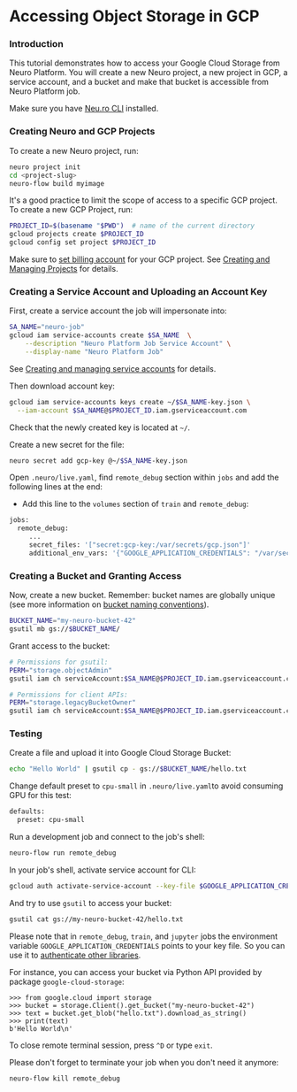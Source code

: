 # Accessing Object Storage in GCP

### 

### Introduction

This tutorial demonstrates how to access your Google Cloud Storage from Neuro Platform. You will create a new Neuro project, a new project in GCP, a service account, and a bucket and make that bucket is accessible from Neuro Platform job.

Make sure you have [Neu.ro CLI](../references/cli-reference/) installed.

### Creating Neuro and GCP Projects

To create a new Neuro project, run:

```bash
neuro project init
cd <project-slug>
neuro-flow build myimage
```

It's a good practice to limit the scope of access to a specific GCP project. To create a new GCP Project, run:

```bash
PROJECT_ID=$(basename "$PWD")  # name of the current directory
gcloud projects create $PROJECT_ID
gcloud config set project $PROJECT_ID
```

Make sure to [set billing account](https://cloud.google.com/billing/docs/how-to/modify-project) for your GCP project. See [Creating and Managing Projects](https://cloud.google.com/resource-manager/docs/creating-managing-projects) for details.

### Creating a Service Account and Uploading an Account Key

First, create a service account the job will impersonate into:

```bash
SA_NAME="neuro-job"
gcloud iam service-accounts create $SA_NAME  \
    --description "Neuro Platform Job Service Account" \
    --display-name "Neuro Platform Job"
```

See [Creating and managing service accounts](https://cloud.google.com/iam/docs/creating-managing-service-accounts#iam-service-accounts-create-gcloud) for details.

Then download account key:

```bash
gcloud iam service-accounts keys create ~/$SA_NAME-key.json \
  --iam-account $SA_NAME@$PROJECT_ID.iam.gserviceaccount.com
```

Check that the newly created key is located at `~/`.

Create a new secret for the file:

```bash
neuro secret add gcp-key @~/$SA_NAME-key.json
```

Open `.neuro/live.yaml`, find `remote_debug` section within `jobs` and add the following lines at the end:

* Add this line to the `volumes` section of `train` and `remote_debug`:

```bash
jobs:
  remote_debug:
     ...
     secret_files: '["secret:gcp-key:/var/secrets/gcp.json"]'
     additional_env_vars: '{"GOOGLE_APPLICATION_CREDENTIALS": "/var/secrets/gcp.json"}'
```

### Creating a Bucket and Granting Access

Now, create a new bucket. Remember: bucket names are globally unique \(see more information on [bucket naming conventions](https://cloud.google.com/storage/docs/naming)\).

```bash
BUCKET_NAME="my-neuro-bucket-42"
gsutil mb gs://$BUCKET_NAME/
```

Grant access to the bucket:

```bash
# Permissions for gsutil:
PERM="storage.objectAdmin"
gsutil iam ch serviceAccount:$SA_NAME@$PROJECT_ID.iam.gserviceaccount.com:roles/$PERM gs://$BUCKET_NAME

# Permissions for client APIs:
PERM="storage.legacyBucketOwner"
gsutil iam ch serviceAccount:$SA_NAME@$PROJECT_ID.iam.gserviceaccount.com:roles/$PERM gs://$BUCKET_NAME
```

### Testing

Create a file and upload it into Google Cloud Storage Bucket:

```bash
echo "Hello World" | gsutil cp - gs://$BUCKET_NAME/hello.txt
```

Change default preset to `cpu-small` in `.neuro/live.yaml`to avoid consuming GPU for this test:

```bash
defaults:
  preset: cpu-small
```

Run a development job and connect to the job's shell:

```bash
neuro-flow run remote_debug
```

In your job's shell, activate service account for CLI:

```bash
gcloud auth activate-service-account --key-file $GOOGLE_APPLICATION_CREDENTIALS
```

And try to use `gsutil` to access your bucket:

```bash
gsutil cat gs://my-neuro-bucket-42/hello.txt
```

Please note that in `remote_debug`, `train`, and `jupyter` jobs the environment variable `GOOGLE_APPLICATION_CREDENTIALS` points to your key file. So you can use it to [authenticate other libraries](https://cloud.google.com/storage/docs/reference/libraries).

For instance, you can access your bucket via Python API provided by package `google-cloud-storage`:

```text
>>> from google.cloud import storage
>>> bucket = storage.Client().get_bucket("my-neuro-bucket-42")
>>> text = bucket.get_blob("hello.txt").download_as_string()
>>> print(text)
b'Hello World\n'
```

To close remote terminal session, press `^D` or type `exit`.

Please don't forget to terminate your job when you don't need it anymore:

```bash
neuro-flow kill remote_debug
```


